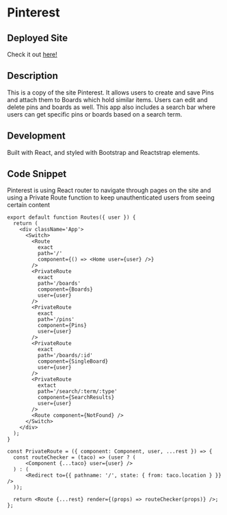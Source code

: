 # Pinterest

## Deployed Site

Check it out <a href="https://sm-react-pinterest.netlify.app/">here!</a>

## Description

This is a copy of the site Pinterest. It allows users to create and save Pins and attach them to Boards which hold similar items. Users can edit and delete pins and boards as well. This app also includes a search bar where users can get specific pins or boards based on a search term. 

## Development

Built with React, and styled with Bootstrap and Reactstrap elements. 

## Code Snippet

Pinterest is using React router to navigate through pages on the site and using a Private Route function to keep unauthenticated users from seeing certain content
```
export default function Routes({ user }) {
  return (
    <div className='App'>
      <Switch>
        <Route
          exact
          path='/'
          component={() => <Home user={user} />}
        />
        <PrivateRoute
          exact
          path='/boards'
          component={Boards}
          user={user}
        />
        <PrivateRoute
          exact
          path='/pins'
          component={Pins}
          user={user}
        />
        <PrivateRoute
          exact
          path='/boards/:id'
          component={SingleBoard}
          user={user}
        />
        <PrivateRoute
          extact
          path='/search/:term/:type'
          component={SearchResults}
          user={user}
        />
        <Route component={NotFound} />
      </Switch>
    </div>
  );
}

const PrivateRoute = ({ component: Component, user, ...rest }) => {
  const routeChecker = (taco) => (user ? (
      <Component {...taco} user={user} />
  ) : (
      <Redirect to={{ pathname: '/', state: { from: taco.location } }} />
  ));

  return <Route {...rest} render={(props) => routeChecker(props)} />;
};
```

